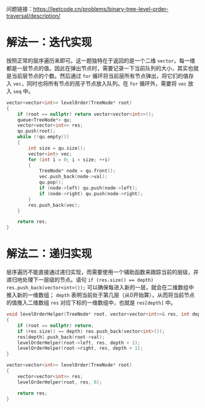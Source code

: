 问题链接：https://leetcode.cn/problems/binary-tree-level-order-traversal/description/

# 解法一：迭代实现

按照正常的层序遍历来即可。这一题独特在于返回的是一个二维 `vector`，每一维都是一层节点的值。因此在弹出节点时，需要记录一下当前队列的大小，其实也就是当前层节点的个数。然后通过 `for` 循环将当前层所有节点弹出，将它们的值存入 `vec`，同时也将所有节点的孩子节点放入队列。在 `for` 循环外，需要将 `vec` 放入 `seq` 中。

```cpp
vector<vector<int>> levelOrder(TreeNode* root)
{
    if (root == nullptr) return vector<vector<int>>();
    queue<TreeNode*> qu;
    vector<vector<int>> res;
    qu.push(root);
    while (!qu.empty())
    {
        int size = qu.size();
        vector<int> vec;
        for (int i = 0; i < size; ++i)
        {
            TreeNode* node = qu.front();
            vec.push_back(node->val);
            qu.pop();
            if (node->left) qu.push(node->left);
            if (node->right) qu.push(node->right);
        }
        res.push_back(vec);
    }

    return res;
}
```

# 解法二：递归实现

层序遍历不能直接通过递归实现，而需要使用一个辅助函数来跟踪当前的层级，并递归地处理下一层级的节点。语句 `if (res.size() == depth) res.push_back(vector<int>());` 可以确保每进入新的一层，就会在二维数组中推入新的一维数组； `depth` 表明当前处于第几层（从0开始算），从而将当前节点的值推入二维数组 `res` 对应下标的一维数组中，也就是 `res[depth]` 中。

```cpp
void levelOrderHelper(TreeNode* root, vector<vector<int>>& res, int depth)
{
    if (root == nullptr) return;
    if (res.size() == depth) res.push_back(vector<int>());
    res[depth].push_back(root->val);
    levelOrderHelper(root->left, res, depth + 1);
    levelOrderHelper(root->right, res, depth + 1);
}

vector<vector<int>> levelOrder(TreeNode* root)
{
    vector<vector<int>> res;
    levelOrderHelper(root, res, 0);

    return res;
}
```

